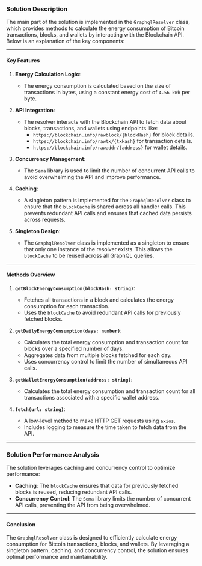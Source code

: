 ### Solution Description

The main part of the solution is implemented in the `GraphqlResolver` class, which provides methods to calculate the energy consumption of Bitcoin transactions, blocks, and wallets by interacting with the Blockchain API. Below is an explanation of the key components:

---

#### **Key Features**

1. **Energy Calculation Logic**:
   - The energy consumption is calculated based on the size of transactions in bytes, using a constant energy cost of `4.56 kWh` per byte.

2. **API Integration**:
   - The resolver interacts with the Blockchain API to fetch data about blocks, transactions, and wallets using endpoints like:
     - `https://blockchain.info/rawblock/{blockHash}` for block details.
     - `https://blockchain.info/rawtx/{txHash}` for transaction details.
     - `https://blockchain.info/rawaddr/{address}` for wallet details.

3. **Concurrency Management**:
   - The `Sema` library is used to limit the number of concurrent API calls to avoid overwhelming the API and improve performance.

4. **Caching**:
   - A singleton pattern is implemented for the `GraphqlResolver` class to ensure that the `blockCache` is shared across all handler calls. This prevents redundant API calls and ensures that cached data persists across requests.

5. **Singleton Design**:
   - The `GraphqlResolver` class is implemented as a singleton to ensure that only one instance of the resolver exists. This allows the `blockCache` to be reused across all GraphQL queries.

---

#### **Methods Overview**

1. **`getBlockEnergyConsumption(blockHash: string)`**:
   - Fetches all transactions in a block and calculates the energy consumption for each transaction.
   - Uses the `blockCache` to avoid redundant API calls for previously fetched blocks.

2. **`getDailyEnergyConsumption(days: number)`**:
   - Calculates the total energy consumption and transaction count for blocks over a specified number of days.
   - Aggregates data from multiple blocks fetched for each day.
   - Uses concurrency control to limit the number of simultaneous API calls.

3. **`getWalletEnergyConsumption(address: string)`**:
   - Calculates the total energy consumption and transaction count for all transactions associated with a specific wallet address.

4. **`fetch(url: string)`**:
   - A low-level method to make HTTP GET requests using `axios`.
   - Includes logging to measure the time taken to fetch data from the API.

---

### Solution Performance Analysis

The solution leverages caching and concurrency control to optimize performance:
- **Caching**: The `blockCache` ensures that data for previously fetched blocks is reused, reducing redundant API calls.
- **Concurrency Control**: The `Sema` library limits the number of concurrent API calls, preventing the API from being overwhelmed.

---

#### **Conclusion**
The `GraphqlResolver` class is designed to efficiently calculate energy consumption for Bitcoin transactions, blocks, and wallets. By leveraging a singleton pattern, caching, and concurrency control, the solution ensures optimal performance and maintainability.